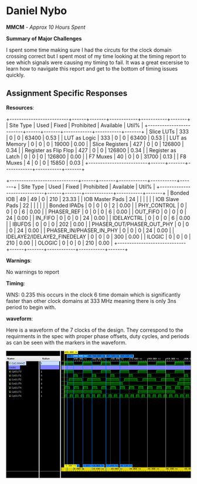 # Daniel Nybo 

**MMCM** - *Approx 10 Hours Spent*

**Summary of Major Challenges**

I spent some time making sure I had the circuts for the clock domain crossing correct but I spent most of my time looking at the timing report to see which signals were causing my timing to fail. It was a great excersise to learn how to navigate this report and get to the bottom of timing issues quickly.

## Assignment Specific Responses

**Resources**:

+-------------------------+------+-------+------------+-----------+-------+
|        Site Type        | Used | Fixed | Prohibited | Available | Util% |
+-------------------------+------+-------+------------+-----------+-------+
| Slice LUTs              |  333 |     0 |          0 |     63400 |  0.53 |
|   LUT as Logic          |  333 |     0 |          0 |     63400 |  0.53 |
|   LUT as Memory         |    0 |     0 |          0 |     19000 |  0.00 |
| Slice Registers         |  427 |     0 |          0 |    126800 |  0.34 |
|   Register as Flip Flop |  427 |     0 |          0 |    126800 |  0.34 |
|   Register as Latch     |    0 |     0 |          0 |    126800 |  0.00 |
| F7 Muxes                |   40 |     0 |          0 |     31700 |  0.13 |
| F8 Muxes                |    4 |     0 |          0 |     15850 |  0.03 |
+-------------------------+------+-------+------------+-----------+-------+


+-----------------------------+------+-------+------------+-----------+-------+
|          Site Type          | Used | Fixed | Prohibited | Available | Util% |
+-----------------------------+------+-------+------------+-----------+-------+
| Bonded IOB                  |   49 |    49 |          0 |       210 | 23.33 |
|   IOB Master Pads           |   24 |       |            |           |       |
|   IOB Slave Pads            |   22 |       |            |           |       |
| Bonded IPADs                |    0 |     0 |          0 |         2 |  0.00 |
| PHY_CONTROL                 |    0 |     0 |          0 |         6 |  0.00 |
| PHASER_REF                  |    0 |     0 |          0 |         6 |  0.00 |
| OUT_FIFO                    |    0 |     0 |          0 |        24 |  0.00 |
| IN_FIFO                     |    0 |     0 |          0 |        24 |  0.00 |
| IDELAYCTRL                  |    0 |     0 |          0 |         6 |  0.00 |
| IBUFDS                      |    0 |     0 |          0 |       202 |  0.00 |
| PHASER_OUT/PHASER_OUT_PHY   |    0 |     0 |          0 |        24 |  0.00 |
| PHASER_IN/PHASER_IN_PHY     |    0 |     0 |          0 |        24 |  0.00 |
| IDELAYE2/IDELAYE2_FINEDELAY |    0 |     0 |          0 |       300 |  0.00 |
| ILOGIC                      |    0 |     0 |          0 |       210 |  0.00 |
| OLOGIC                      |    0 |     0 |          0 |       210 |  0.00 |
+-----------------------------+------+-------+------------+-----------+-------+

**Warnings**:

No warnings to report

**Timing**:

WNS: 0.235 this occurs in the clock 6 time domain which is significantly faster than other clock domains at 333 MHz meaning there is only 3ns period to begin with. 

**waveform**:

Here is a waveform of the 7 clocks of the design. They correspond to the requirments in the spec with proper phase offsets, duty cycles, and periods as can be seen with the markers in the waveform. 

![waveform](waveform.png)

